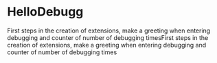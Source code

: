 # HelloDebugg
First steps in the creation of extensions, make a greeting when entering debugging and counter of number of debugging timesFirst steps in the creation of extensions, make a greeting when entering debugging and counter of number of debugging times
